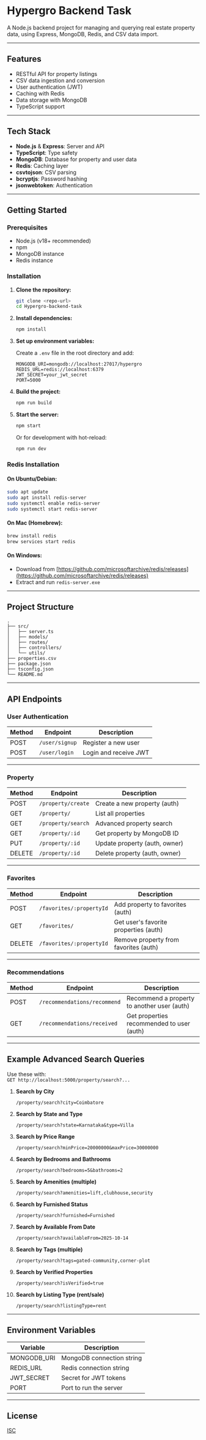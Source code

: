 # Hypergro Backend Task

A Node.js backend project for managing and querying real estate property data, using Express, MongoDB, Redis, and CSV data import.

---

## Features

- RESTful API for property listings
- CSV data ingestion and conversion
- User authentication (JWT)
- Caching with Redis
- Data storage with MongoDB
- TypeScript support

---

## Tech Stack

- **Node.js** & **Express**: Server and API
- **TypeScript**: Type safety
- **MongoDB**: Database for property and user data
- **Redis**: Caching layer
- **csvtojson**: CSV parsing
- **bcryptjs**: Password hashing
- **jsonwebtoken**: Authentication

---

## Getting Started

### Prerequisites

- Node.js (v18+ recommended)
- npm
- MongoDB instance
- Redis instance

### Installation

1. **Clone the repository:**
   ```sh
   git clone <repo-url>
   cd Hypergro-backend-task
   ```

2. **Install dependencies:**
   ```sh
   npm install
   ```

3. **Set up environment variables:**

   Create a `.env` file in the root directory and add:
   ```
   MONGODB_URI=mongodb://localhost:27017/hypergro
   REDIS_URL=redis://localhost:6379
   JWT_SECRET=your_jwt_secret
   PORT=5000
   ```

4. **Build the project:**
   ```sh
   npm run build
   ```

5. **Start the server:**
   ```sh
   npm start
   ```
   Or for development with hot-reload:
   ```sh
   npm run dev
   ```

### Redis Installation

#### On Ubuntu/Debian:
```sh
sudo apt update
sudo apt install redis-server
sudo systemctl enable redis-server
sudo systemctl start redis-server
```

#### On Mac (Homebrew):
```sh
brew install redis
brew services start redis
```

#### On Windows:
- Download from [https://github.com/microsoftarchive/redis/releases](https://github.com/microsoftarchive/redis/releases)
- Extract and run `redis-server.exe`

---

## Project Structure

```
.
├── src/
│   ├── server.ts
│   ├── models/
│   ├── routes/
│   ├── controllers/
│   └── utils/
├── properties.csv
├── package.json
├── tsconfig.json
└── README.md
```

---

## API Endpoints

### User Authentication

| Method | Endpoint         | Description            |
|--------|------------------|------------------------|
| POST   | `/user/signup`   | Register a new user    |
| POST   | `/user/login`    | Login and receive JWT  |

---

### Property

| Method | Endpoint                    | Description                    |
|--------|-----------------------------|--------------------------------|
| POST   | `/property/create`          | Create a new property (auth)   |
| GET    | `/property/`                | List all properties            |
| GET    | `/property/search`          | Advanced property search       |
| GET    | `/property/:id`             | Get property by MongoDB ID     |
| PUT    | `/property/:id`             | Update property (auth, owner)  |
| DELETE | `/property/:id`             | Delete property (auth, owner)  |

---

### Favorites

| Method | Endpoint                      | Description                          |
|--------|-------------------------------|--------------------------------------|
| POST   | `/favorites/:propertyId`      | Add property to favorites (auth)     |
| GET    | `/favorites/`                 | Get user's favorite properties (auth)|
| DELETE | `/favorites/:propertyId`      | Remove property from favorites (auth)|

---

### Recommendations

| Method | Endpoint                  | Description                                 |
|--------|---------------------------|---------------------------------------------|
| POST   | `/recommendations/recommend` | Recommend a property to another user (auth)|
| GET    | `/recommendations/received`  | Get properties recommended to user (auth)  |

---

## Example Advanced Search Queries

Use these with:  
`GET http://localhost:5000/property/search?...`

1. **Search by City**
   ```
   /property/search?city=Coimbatore
   ```

2. **Search by State and Type**
   ```
   /property/search?state=Karnataka&type=Villa
   ```

3. **Search by Price Range**
   ```
   /property/search?minPrice=20000000&maxPrice=30000000
   ```

4. **Search by Bedrooms and Bathrooms**
   ```
   /property/search?bedrooms=5&bathrooms=2
   ```

5. **Search by Amenities (multiple)**
   ```
   /property/search?amenities=lift,clubhouse,security
   ```

6. **Search by Furnished Status**
   ```
   /property/search?furnished=Furnished
   ```

7. **Search by Available From Date**
   ```
   /property/search?availableFrom=2025-10-14
   ```

8. **Search by Tags (multiple)**
   ```
   /property/search?tags=gated-community,corner-plot
   ```

9. **Search by Verified Properties**
   ```
   /property/search?isVerified=true
   ```

10. **Search by Listing Type (rent/sale)**
    ```
    /property/search?listingType=rent
    ```

---

## Environment Variables

| Variable      | Description                  |
|---------------|-----------------------------|
| MONGODB_URI   | MongoDB connection string   |
| REDIS_URL     | Redis connection string     |
| JWT_SECRET    | Secret for JWT tokens       |
| PORT          | Port to run the server      |

---

## License

[ISC](LICENSE)
